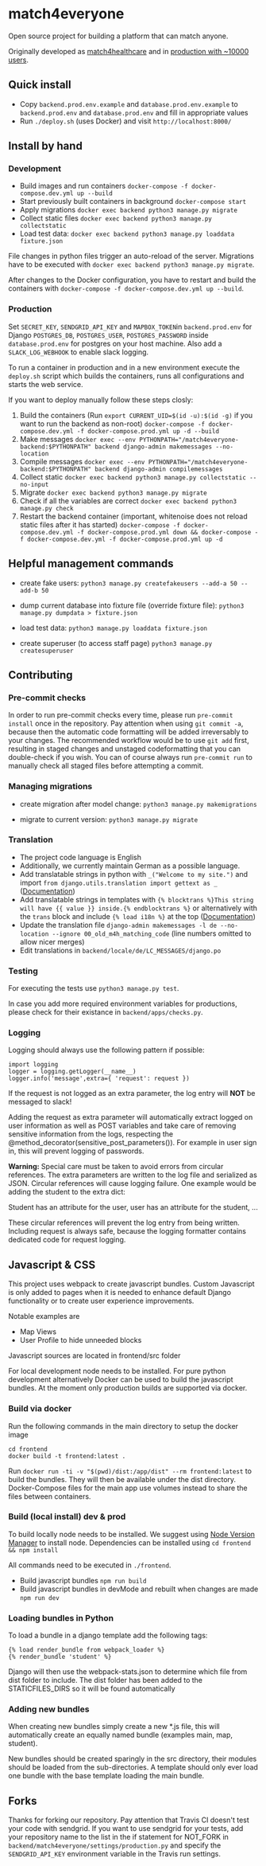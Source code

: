 # match4everyone

Open source project for building a platform that can match anyone.

Originally developed as [match4healthcare](github.com/match4everyone/match4healthcare) and in [production with ~10000 users](match4healthcare.de).


## Quick install
- Copy `backend.prod.env.example` and `database.prod.env.example` to `backend.prod.env` and `database.prod.env` and fill in appropriate values
- Run `./deploy.sh` (uses Docker) and visit `http://localhost:8000/`


## Install by hand
### Development
- Build images and run containers
`docker-compose -f docker-compose.dev.yml up --build`
- Start previously built containers in background
`docker-compose start`
- Apply migrations
`docker exec backend python3 manage.py migrate`
- Collect static files
`docker exec backend python3 manage.py collectstatic`
- Load test data:
`docker exec backend python3 manage.py loaddata fixture.json`

File changes in python files trigger an auto-reload of the server.
Migrations have to be executed with `docker exec backend python3 manage.py migrate`.

After changes to the Docker configuration, you have to restart and build the containers with `docker-compose -f docker-compose.dev.yml up --build`.

### Production
Set `SECRET_KEY`, `SENDGRID_API_KEY` and `MAPBOX_TOKEN`in `backend.prod.env` for Django
`POSTGRES_DB`, `POSTGRES_USER`, `POSTGRES_PASSWORD`  inside `database.prod.env` for postgres on your host machine.
Also add a `SLACK_LOG_WEBHOOK` to enable slack logging.

To run a container in production and in a new environment execute the `deploy.sh` script which builds the containers, runs all configurations and starts the web service.

If you want to deploy manually follow these steps closly:

1. Build the containers
(Run `export CURRENT_UID=$(id -u):$(id -g)` if you want to run the backend as non-root)
`docker-compose -f docker-compose.dev.yml -f docker-compose.prod.yml up -d --build`
2. Make messages
`docker exec --env PYTHONPATH="/match4everyone-backend:$PYTHONPATH" backend django-admin makemessages --no-location`
3. Compile messages
`docker exec --env PYTHONPATH="/match4everyone-backend:$PYTHONPATH" backend django-admin compilemessages`
4. Collect static
`docker exec backend python3 manage.py collectstatic --no-input`
5. Migrate
`docker exec backend python3 manage.py migrate`
5. Check if all the variables are correct
`docker exec backend python3 manage.py check`
6. Restart the backend container (important, whitenoise does not reload static files after it has started)
`docker-compose -f docker-compose.dev.yml -f docker-compose.prod.yml down && docker-compose -f docker-compose.dev.yml -f docker-compose.prod.yml up -d`

## Helpful management commands

- create fake users:
`python3 manage.py createfakeusers --add-a 50 --add-b 50`

- dump current database into fixture file (override fixture file):
`python3 manage.py dumpdata > fixture.json`

- load test data:
`python3 manage.py loaddata fixture.json`

- create superuser (to access staff page)
`python3 manage.py createsuperuser`


## Contributing

### Pre-commit checks
In order to run pre-commit checks every time, please run `pre-commit install` once in the repository. Pay attention when using `git commit -a`, because then the automatic code formatting will be added irreversably to your changes. The recommended workflow would be to use `git add` first, resulting in staged changes and unstaged codeformatting that you can double-check if you wish. You can of course always run `pre-commit run` to manually check all staged files before attempting a commit.

### Managing migrations
- create migration after model change:
`python3 manage.py makemigrations`

- migrate to current version:
`python3 manage.py migrate`

### Translation
- The project code language is English
- Additionally, we currently maintain German as a possible language.
- Add translatable strings in python with `_("Welcome to my site.")` and import `from django.utils.translation import gettext as _` ([Documentation](https://docs.djangoproject.com/en/3.0/topics/i18n/translation/#internationalization-in-python-code))
- Add translatable strings in templates with `{% blocktrans %}This string will have {{ value }} inside.{% endblocktrans %}` or alternatively with the `trans` block and include `{% load i18n %}` at the top ([Documentation](https://docs.djangoproject.com/en/3.0/topics/i18n/translation/#internationalization-in-template-code))
- Update the translation file
`django-admin makemessages -l de --no-location --ignore 00_old_m4h_matching_code` (line numbers omitted to allow nicer merges)
- Edit translations in `backend/locale/de/LC_MESSAGES/django.po`

### Testing

For executing the tests use `python3 manage.py test`.

In case you add more required environment variables for productions, please check for their existance in `backend/apps/checks.py`.


### Logging

Logging should always use the following pattern if possible:

```
import logging
logger = logging.getLogger(__name__)
logger.info('message',extra={ 'request': request })
```

If the request is not logged as an extra parameter, the log entry will **NOT** be messaged to slack!

Adding the request as extra parameter will automatically extract logged on user information as well as POST variables and take care of removing sensitive information from
the logs, respecting the @method_decorator(sensitive_post_parameters()). For example in user sign in, this will prevent logging of passwords.

**Warning:** Special care must be taken to avoid errors from circular references. The extra parameters are written to the log file and serialized as JSON. Circular references will cause
logging failure. One example would be adding the student to the extra dict:

Student has an attribute for the user, user has an attribute for the student, ...

These circular references will prevent the log entry from being written.
Including request is always safe, because the logging formatter contains dedicated code for request logging.

## Javascript & CSS

This project uses webpack to create javascript bundles. Custom Javascript is only added to pages when it is needed to enhance default Django functionality or to create user experience improvements.

Notable examples are
- Map Views
- User Profile to hide unneeded blocks

Javascript sources are located in frontend/src folder

For local development node needs to be installed. For pure python development alternatively Docker can be used to build the javascript bundles. At the moment only production builds are supported via docker.

### Build via docker

Run the following commands in the main directory to setup the docker image
```
cd frontend
docker build -t frontend:latest .
```

Run `docker run -ti -v "$(pwd)/dist:/app/dist" --rm frontend:latest` to build the bundles. They will then be available under the dist directory. Docker-Compose files for the main app use volumes instead to share the files between containers.

### Build (local install) dev & prod

To build locally node needs to be installed. We suggest using [Node Version Manager](https://github.com/nvm-sh/nvm) to install node. Dependencies can be installed using `cd frontend && npm install`

All commands need to be executed in `./frontend`.
- Build javascript bundles
`npm run build`
- Build javascript bundles in devMode and rebuilt when changes are made
`npm run dev`

### Loading bundles in Python

To load a bundle in a django template add the following tags:
```
{% load render_bundle from webpack_loader %}
{% render_bundle 'student' %}
```

Django will then use the webpack-stats.json to determine which file from dist folder to include.
The dist folder has been added to the STATICFILES_DIRS so it will be found automatically

### Adding new bundles

When creating new bundles simply create a new *.js file, this will automatically create an equally named bundle (examples main, map, student). 

New bundles should be created sparingly in the src directory, their modules should be loaded from the sub-directories. A template should only ever load one bundle with the base template loading the main bundle. 

## Forks
Thanks for forking our repository. Pay attention that Travis CI doesn't test your code with sendgrid.
If you want to use sendgrid for your tests, add your repository name to the list in the if statement for NOT_FORK in `backend/match4everyone/settings/production.py` and specify the `SENDGRID_API_KEY` environment variable in the Travis run settings.
